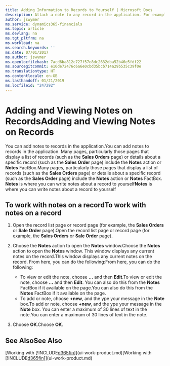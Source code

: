 ```yaml
---
title: Adding Information to Records to Yourself | Microsoft Docs
description: Attach a note to any record in the application. For example, if you have extra information about a sales order that does not fit in any of the fields on the sales order, you can write a note.
author: jswymer
ms.service: dynamics365-financials
ms.topic: article
ms.devlang: na
ms.tgt_pltfrm: na
ms.workload: na
ms.search.keywords: ''
ms.date: 07/01/2017
ms.author: jswymer
ms.openlocfilehash: 7acd6ba812c727f57e8dc2632dba52b46e5fdf22
ms.sourcegitcommit: e10de72476c6a6e0cbd35bcb714a29b535c39f0e
ms.translationtype: HT
ms.contentlocale: en-GB
ms.lasthandoff: 01/21/2019
ms.locfileid: "247292"
---
```

# <a name="adding-and-viewing-notes-on-records"></a><span data-ttu-id="9b761-104">Adding and Viewing Notes on Records</span><span class="sxs-lookup"><span data-stu-id="9b761-104">Adding and Viewing Notes on Records</span></span>
 <span data-ttu-id="9b761-105">You <!--OnPrem and your colleagues -->can add notes to records in the application.</span><span class="sxs-lookup"><span data-stu-id="9b761-105">You <!--OnPrem and your colleagues -->can add notes to records in the application.</span></span> <span data-ttu-id="9b761-106">Many pages, particularly those pages that display a list of records (such as the **Sales Orders** page) or details about a specific record (such as the **Sales Order** page) include the **Notes** action or **Notes** FactBox.</span><span class="sxs-lookup"><span data-stu-id="9b761-106">Many pages, particularly those pages that display a list of records (such as the **Sales Orders** page) or details about a specific record (such as the **Sales Order** page) include the **Notes** action or **Notes** FactBox.</span></span> <span data-ttu-id="9b761-107">**Notes** is where you can write notes about a record to yourself<!--OnPrem or others, and where you can view notes to you from others. For example, a note could be a general comment or processing instruction to your colleague, who can then respond to your note using their own **Notes**. Or, your colleague can add a note that gives you extra information about a sales order that is not covered by the information on the sales order. These notes and correspondences will follow the record as it is processed in the company.--></span><span class="sxs-lookup"><span data-stu-id="9b761-107">**Notes** is where you can write notes about a record to yourself<!--OnPrem or others, and where you can view notes to you from others. For example, a note could be a general comment or processing instruction to your colleague, who can then respond to your note using their own **Notes**. Or, your colleague can add a note that gives you extra information about a sales order that is not covered by the information on the sales order. These notes and correspondences will follow the record as it is processed in the company.--></span></span>

<!--OnPrem
> [!NOTE]  
>  You can only select one recipient of the note.-->  
  
## <a name="to-work-with-notes-on-a-record"></a><span data-ttu-id="9b761-108">To work with notes on a record</span><span class="sxs-lookup"><span data-stu-id="9b761-108">To work with notes on a record</span></span> 
  
1.  <span data-ttu-id="9b761-109">Open the record list page or record page (for example, the **Sales Orders** or **Sale Order** page).</span><span class="sxs-lookup"><span data-stu-id="9b761-109">Open the record list page or record page (for example, the **Sales Orders** or **Sale Order** page).</span></span>  
  
    <!-- If **Notes** is not visible on the page, then you can customize the page to display the Notes FactBox. -->
  
2.  <span data-ttu-id="9b761-110">Choose the **Notes** action to open the **Notes** window.</span><span class="sxs-lookup"><span data-stu-id="9b761-110">Choose the **Notes** action to open the **Notes** window.</span></span> <span data-ttu-id="9b761-111">This window displays any current notes on the record.</span><span class="sxs-lookup"><span data-stu-id="9b761-111">This window displays any current notes on the record.</span></span> <span data-ttu-id="9b761-112">From here, you can do the following:</span><span class="sxs-lookup"><span data-stu-id="9b761-112">From here, you can do the following:</span></span>

    -   <span data-ttu-id="9b761-113">To view or edit the note, choose **...** and then **Edit**.</span><span class="sxs-lookup"><span data-stu-id="9b761-113">To view or edit the note, choose **...** and then **Edit**.</span></span> <span data-ttu-id="9b761-114">You can also do this from the **Notes** FactBox if it available on the page.</span><span class="sxs-lookup"><span data-stu-id="9b761-114">You can also do this from the **Notes** FactBox if it available on the page.</span></span>
    -   <span data-ttu-id="9b761-115">To add or note, choose **+new**, and the ype your message in the **Note** box.</span><span class="sxs-lookup"><span data-stu-id="9b761-115">To add or note, choose **+new**, and the ype your message in the **Note** box.</span></span> <span data-ttu-id="9b761-116">You can enter a maximum of 30 lines of text in the note.</span><span class="sxs-lookup"><span data-stu-id="9b761-116">You can enter a maximum of 30 lines of text in the note.</span></span> 
  
<!-- 5.  In the **To** field, enter a user ID (your own or someone else’s) to indicate who the note is for.  
  
6.  Select the **Notify** field if you want to send a notification to the user in the **To** field. 
  
     If **Notify** is selected, the note will be sent as a notification to the user's **My Notifications** on the Role Center.  -->
  
3.  <span data-ttu-id="9b761-117">Choose **OK**.</span><span class="sxs-lookup"><span data-stu-id="9b761-117">Choose **OK**.</span></span>  

## <a name="see-also"></a><span data-ttu-id="9b761-118">See Also</span><span class="sxs-lookup"><span data-stu-id="9b761-118">See Also</span></span>
<span data-ttu-id="9b761-119">[Working with [!INCLUDE[d365fin](includes/d365fin_md.md)]](ui-work-product.md)</span><span class="sxs-lookup"><span data-stu-id="9b761-119">[Working with [!INCLUDE[d365fin](includes/d365fin_md.md)]](ui-work-product.md)</span></span>  
